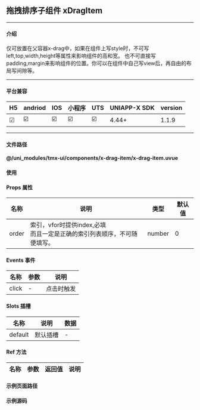 
## 拖拽排序子组件 xDragItem

***

#### 介绍

仅可放置在父容器x-drag中，如果在组件上写style时，不可写left,top,width,height等属性来影响组件的高和宽。
也不可直接写padding,margin来影响组件的位置。你可以在组件中自己写view后，再自由的布局写间隙等。

***

#### 平台兼容

| H5 | andriod | IOS | 小程序 | UTS | UNIAPP-X SDK | version |
| --- | --- | --- | --- | --- | --- | --- |
| ☑ | ☑️ | ☑️ | ☑️ | ☑️ | 4.44+ | 1.1.9 |

***

#### 文件路径

**@/uni_modules/tmx-ui/components/x-drag-item/x-drag-item.uvue**

#### 使用

<x-drag-item></x-drag-item>

#### Props 属性

| 名称 | 说明 | 类型 | 默认值 |
| ------ | ---- | ---- | ---- |
| order | 索引，vfor时提供index,必填<br>而且一定是正确的索引列表顺序，不可随便填写。 | number | 0 |



#### Events 事件

| 名称 | 参数 | 说明 |
| ------ | ---- | ---- |
| click | - | 点击时触发 |


#### Slots 插槽

| 名称 | 说明 | 数据 |
| ------ | ---- | ---- |
| default | 默认插槽 | - |


#### Ref 方法

| 名称 | 参数 | 返回值 | 说明 |
| ------ | ---- | ---- | ---- |


#### 示例页面路径



#### 示例源码


		
